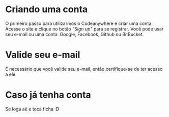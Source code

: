 # Criando uma conta

O primeiro passo para utilizarmos o Codeanywhere é criar uma conta. Acesse o site e clique no botão *"Sign up"* para se registrar. Você pode usar seu e-mail ou uma conta: Google, Facebook, Github ou BitBucket.

# Valide seu e-mail

É necessário que você valide seu e-mail, então certifique-se de ter acesso a ele.

# Caso já tenha conta
Se loga aê e toca ficha :D
